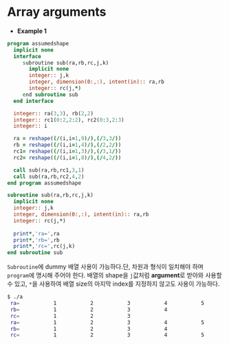 # Array arguments

- **Example 1**
```fortran
program assumedshape
  implicit none
  interface
     subroutine sub(ra,rb,rc,j,k)
       implicit none
       integer:: j,k
       integer, dimension(0:,:), intent(in):: ra,rb
       integer:: rc(j,*)
     end subroutine sub
  end interface

  integer:: ra(3,3), rb(2,2)
  integer:: rc1(0:2,2:2), rc2(0:3,2:3)
  integer:: i

  ra = reshape((/(i,i=1,9)/),(/3,3/))
  rb = reshape((/(i,i=1,4)/),(/2,2/))
  rc1= reshape((/(i,i=1,3)/),(/3,1/))
  rc2= reshape((/(i,i=1,8)/),(/4,2/))

  call sub(ra,rb,rc1,3,1)
  call sub(ra,rb,rc2,4,2)
end program assumedshape

subroutine sub(ra,rb,rc,j,k)
  implicit none
  integer:: j,k
  integer, dimension(0:,:), intent(in):: ra,rb
  integer:: rc(j,*)
  
  print*,'ra=',ra
  print*,'rb=',rb
  print*,'rc=',rc(j,k)
end subroutine sub
```
`Subroutine`에 dummy 배열 사용이 가능하다.단, 차원과 형식이 일치해야 하며 `program`에 명시해 주어야 한다. 배열의 shape을 `j`값처럼 **argument**로 받아와 사용할 수 있고, `*`을 사용하여 배열 size의 마지막 index를 지정하지 않고도 사용이 가능하다.

```sh
$ ./a
 ra=           1           2           3           4           5           6           7           8           9
 rb=           1           2           3           4
 rc=           1           2           3
 ra=           1           2           3           4           5           6           7           8           9
 rb=           1           2           3           4
 rc=           1           2           3           4           5           6           7           8
```

